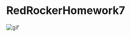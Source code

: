 # RedRockerHomework7
![gif](https://github.com/wzt2002/RedRockerHomework7/blob/master/uqszt-vzodf.gif)
